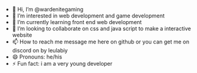 - 👋 Hi, I’m @wardenitegaming
- 👀 I’m interested in web development and game development
- 🌱 I’m currently learning front end web development
- 💞️ I’m looking to collaborate on css and java script to make a interactive website
- 📫 How to reach me message me here on github or you can get me on discord on by leulabiy
- 😄 Pronouns: he/his
- ⚡ Fun fact: i am a very young developer

<!---
wardenitegaming/wardenitegaming is a ✨ special ✨ repository because its `README.md` (this file) appears on your GitHub profile.
You can click the Preview link to take a look at your changes.
--->
